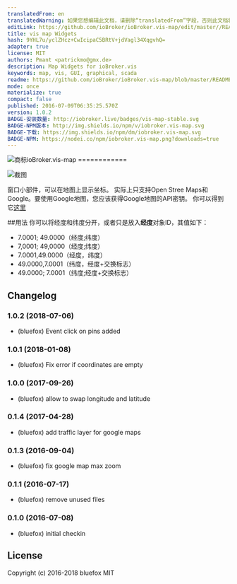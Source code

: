```yaml
---
translatedFrom: en
translatedWarning: 如果您想编辑此文档，请删除“translatedFrom”字段，否则此文档将再次自动翻译
editLink: https://github.com/ioBroker/ioBroker.vis-map/edit/master//README.md
title: vis map Widgets
hash: 9YHL7u/yclZHcz+CwIcipaC5BRtV+jdVagl34XqgvhQ=
adapter: true
license: MIT
authors: Pmant <patrickmo@gmx.de>
description: Map Widgets for ioBroker.vis
keywords: map, vis, GUI, graphical, scada
readme: https://github.com/ioBroker/ioBroker.vis-map/blob/master/README.md
mode: once
materialize: true
compact: false
published: 2016-07-09T06:35:25.570Z
version: 1.0.2
BADGE-安装数量: http://iobroker.live/badges/vis-map-stable.svg
BADGE-NPM版本: http://img.shields.io/npm/v/iobroker.vis-map.svg
BADGE-下载: https://img.shields.io/npm/dm/iobroker.vis-map.svg
BADGE-NPM: https://nodei.co/npm/iobroker.vis-map.png?downloads=true
---
```

![商标](zh-cn/adapterref/iobroker.vis-map/../../../en/adapterref/iobroker.vis-map/admin/vis-map.png)ioBroker.vis-map ============


![截图](zh-cn/adapterref/iobroker.vis-map/../../../en/adapterref/iobroker.vis-map/img/widgets.png)

窗口小部件，可以在地图上显示坐标。
实际上只支持Open Stree Maps和Google。要使用Google地图，您应该获得Google地图的API密钥。
你可以得到它[这里](https://console.developers.google.com/flows/enableapi?apiid=maps_backend,geocoding_backend,directions_backend,distance_matrix_backend,elevation_backend&keyType=CLIENT_SIDE&reusekey=true)

##用法
你可以将经度和纬度分开，或者只是放入**经度**对象ID，其值如下：

 -  7.0001; 49.0000（经度;纬度）
 -  7,0001; 49,0000（经度;纬度）
 -  7.0001,49.0000（经度，纬度）
 -  49.0000,7.0001（纬度，经度+交换标志）
 -  49.0000; 7.0001（纬度;经度+交换标志）

## Changelog
### 1.0.2 (2018-07-06)
- (bluefox) Event click on pins added

### 1.0.1 (2018-01-08)
- (bluefox) Fix error if coordinates are empty

### 1.0.0 (2017-09-26)
- (bluefox) allow to swap longitude and latitude

### 0.1.4 (2017-04-28)
- (bluefox) add traffic layer for google maps

### 0.1.3 (2016-09-04)
- (bluefox) fix google map max zoom

### 0.1.1 (2016-07-17)
- (bluefox) remove unused files

### 0.1.0 (2016-07-08)
- (bluefox) initial checkin

## License
 Copyright (c) 2016-2018 bluefox
 MIT